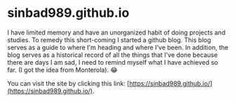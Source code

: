 # sinbad989.github.io

I have limited memory and have an unorganized habit of doing projects and studies. To remedy this short-coming I started a github blog. This blog serves as a guide to where I'm heading and where I've been. In addition, the blog serves as a historical record of all the things that I've done because there are days I am sad, I need to remind myself what I have achieved so far. (I got the idea from Monterola). 😂 

You can visit the site by clicking this link: [https://sinbad989.github.io/](https://sinbad989.github.io/). 




